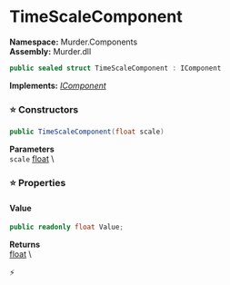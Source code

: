 # TimeScaleComponent

**Namespace:** Murder.Components \
**Assembly:** Murder.dll

```csharp
public sealed struct TimeScaleComponent : IComponent
```

**Implements:** _[IComponent](../../Bang/Components/IComponent.html)_

### ⭐ Constructors
```csharp
public TimeScaleComponent(float scale)
```

**Parameters** \
`scale` [float](https://learn.microsoft.com/en-us/dotnet/api/System.Single?view=net-7.0) \

### ⭐ Properties
#### Value
```csharp
public readonly float Value;
```

**Returns** \
[float](https://learn.microsoft.com/en-us/dotnet/api/System.Single?view=net-7.0) \


⚡